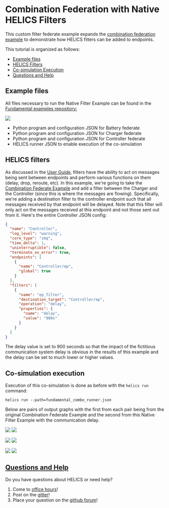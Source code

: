 # Combination Federation with Native HELICS Filters

This custom filter federate example expands the [combination federation example](./fundamental_combo.md) to demonstrate how HELICS filters can be added to endpoints.

This tutorial is organized as follows:

- [Example files](#example-files)
- [HELICS Filters](#HELICS-filters)
- [Co-simulation Execution](#co-simulation-execution)
- [Questions and Help](#questions-and-help)

## Example files

All files necessary to run the Native Filter Example can be found in the [Fundamental examples repository:](https://github.com/GMLC-TDC/HELICS-Examples/tree/main/user_guide_examples/fundamental/fundamental_message_comm/filter_native)

[![](https://github.com/GMLC-TDC/helics_doc_resources/raw/main/user_guide/fundamental_filter_native_github.png)](https://github.com/GMLC-TDC/HELICS-Examples/tree/main/user_guide_examples/fundamental/fundamental_message_comm/filter_native)

- Python program and configuration JSON for Battery federate
- Python program and configuration JSON for Charger federate
- Python program and configuration JSON for Controller federate
- HELICS runner JSON to enable execution of the co-simulation

## HELICS filters

As discussed in the [User Guide](../../fundamental_topics/federates.md#native-helics-filters), filters have the ability to act on messages being sent between endpoints and perform various functions on them (delay, drop, reroute, etc). In this example, we're going to take the [Combination Federate Example](./fundamental_combo) and add a filter between the Charger and the Controller (since this is where the messages are flowing). Specifically, we're adding a destination filter to the controller endpoint such that all messages received by that endpoint will be delayed. Note that this filter will only act on the messages received at this endpoint and not those sent out from it. Here's the entire Controller JSON config:

```json
{
  "name": "Controller",
  "log_level": "warning",
  "core_type": "zmq",
  "time_delta": 1,
  "uninterruptible": false,
  "terminate_on_error": true,
  "endpoints": [
    {
      "name": "Controller/ep",
      "global": true
    }
  ],
  "filters": [
    {
      "name": "ep_filter",
      "destination_target": "Controller/ep",
      "operation": "delay",
      "properties": {
        "name": "delay",
        "value": "900s"
      }
    }
  ]
}
```

The delay value is set to 900 seconds so that the impact of the fictitious communication system delay is obvious in the results of this example and the delay can be set to much lower or higher values.

## Co-simulation execution

Execution of this co-simulation is done as before with the `helics run` command:

```shell
helics run --path=fundamental_combo_runner.json
```

Below are pairs of output graphs with the first from each pair being from the original Combination Federate Example and the second from this Native Filter Example with the communication delay.

![](https://github.com/GMLC-TDC/helics_doc_resources/raw/main/user_guide/fundamental_combo_battery_SOCs.png)
![](https://github.com/GMLC-TDC/helics_doc_resources/raw/main/user_guide/fundamental_filter_native_battery_SOCs.png)

![](https://github.com/GMLC-TDC/helics_doc_resources/raw/main/user_guide/fundamental_combo_charging_power.png)
![](https://github.com/GMLC-TDC/helics_doc_resources/raw/main/user_guide/fundamental_filter_native_charging_power.png)

![](https://github.com/GMLC-TDC/helics_doc_resources/raw/main/user_guide/fundamental_combo_estimated_SOCs.png)
![](https://github.com/GMLC-TDC/helics_doc_resources/raw/main/user_guide/fundamental_filter_native_estimated_SOCs.png)

## [Questions and Help](../../support.md)

Do you have questions about HELICS or need help?

1. Come to [office hours](https://helics.org/HELICSOfficeHours.ics)!
2. Post on the [gitter](https://gitter.im/GMLC-TDC/HELICS)!
3. Place your question on the [github forum](https://github.com/GMLC-TDC/HELICS/discussions)!

